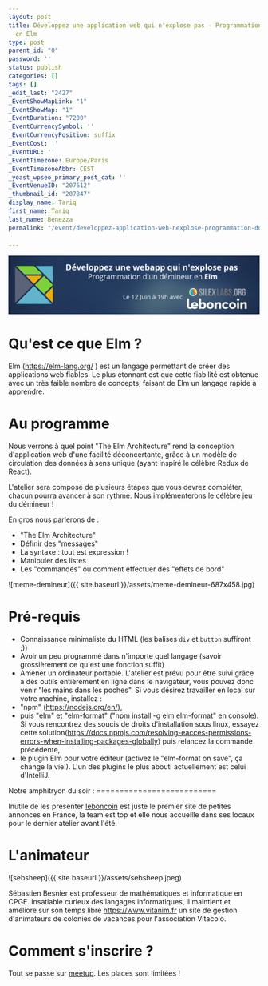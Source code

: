 ```yaml
---
layout: post
title: Développez une application web qui n'explose pas - Programmation d'un démineur
  en Elm
type: post
parent_id: "0"
password: ''
status: publish
categories: []
tags: []
_edit_last: "2427"
_EventShowMapLink: "1"
_EventShowMap: "1"
_EventDuration: "7200"
_EventCurrencySymbol: ''
_EventCurrencyPosition: suffix
_EventCost: ''
_EventURL: ''
_EventTimezone: Europe/Paris
_EventTimezoneAbbr: CEST
_yoast_wpseo_primary_post_cat: ''
_EventVenueID: "207612"
_thumbnail_id: "207847"
display_name: Tariq
first_name: Tariq
last_name: Benezza
permalink: "/event/developpez-application-web-nexplose-programmation-dun-demineur-elm/"

---
```

![](/assets/atelier-elm1.png)

# Qu'est ce que Elm ?

Elm (https://elm-lang.org/ ) est un langage permettant de créer des applications web fiables. Le plus étonnant est que cette fiabilité est obtenue avec un très faible nombre de concepts, faisant de Elm un langage rapide à apprendre.

# Au programme

Nous verrons à quel point "The Elm Architecture" rend la conception d'application web d'une facilité déconcertante, grâce à un modèle de circulation des données à sens unique (ayant inspiré le célèbre Redux de React).

L'atelier sera composé de plusieurs étapes que vous devrez compléter, chacun pourra avancer à son rythme. Nous implémenterons le célèbre jeu du démineur !

En gros nous parlerons de
:

* "The Elm Architecture"
* Définir des "messages"
* La syntaxe
  : tout est expression !
* Manipuler des listes
* Les "commandes" ou comment effectuer des "effets de bord"

![meme-demineur]({{ site.baseurl }}/assets/meme-demineur-687x458.jpg)

# Pré-requis

* Connaissance minimaliste du HTML (les balises `div` et `button` suffiront ;))
* Avoir un peu programmé dans n'importe quel langage (savoir grossièrement ce qu'est une fonction suffit)
* Amener un ordinateur portable. L'atelier est prévu pour être suivi grâce à des outils entièrement en ligne dans le navigateur, vous pouvez donc venir "les mains dans les poches". Si vous désirez travailler en local sur votre machine, installez
  :
* "npm" (https://nodejs.org/en/),
* puis "elm" et "elm-format" ("npm install -g elm elm-format" en console). Si vous rencontrez des soucis de droits d’installation sous linux, essayez cette solution(https://docs.npmjs.com/resolving-eacces-permissions-errors-when-installing-packages-globally) puis relancez la commande précédente,
* le plugin Elm pour votre éditeur (activez le "elm-format on save", ça change la vie!). L'un des plugins le plus abouti actuellement est celui d'IntelliJ.

Notre amphitryon du soir
: ==========================

Inutile de les présenter [leboncoin](https://www.leboncoin.fr/) est juste le premier site de petites annonces en France, la team est top et elle nous accueille dans ses locaux pour le dernier atelier avant l'été.

# L'animateur

![sebsheep]({{ site.baseurl }}/assets/sebsheep.jpeg)

Sébastien Besnier est professeur de mathématiques et informatique en CPGE. Insatiable curieux des langages informatiques, il maintient et améliore sur son temps libre https://www.vitanim.fr un site de gestion d'animateurs de colonies de vacances pour l'association Vitacolo.

# Comment s'inscrire ?

Tout se passe sur [meetup](https://www.meetup.com/Silex-Labs-Aperopensource/events/261670239/). Les places sont limitées !